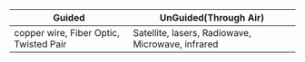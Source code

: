 |Guided|UnGuided(Through Air)|
|---|---|
|copper wire, Fiber Optic, Twisted Pair|Satellite, lasers, Radiowave, Microwave, infrared|
